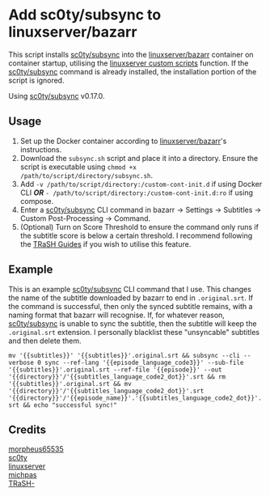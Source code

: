 # Add sc0ty/subsync to linuxserver/bazarr

This script installs [sc0ty/subsync](https://github.com/sc0ty/subsync) into the [linuxserver/bazarr](https://hub.docker.com/r/linuxserver/bazarr) container on container startup, utilising the [linuxserver custom scripts](https://www.linuxserver.io/blog/2019-09-14-customizing-our-containers) function. If the [sc0ty/subsync](https://github.com/sc0ty/subsync) command is already installed, the installation portion of the script is ignored.

Using [sc0ty/subsync](https://github.com/sc0ty/subsync) v0.17.0.

## Usage

1. Set up the Docker container according to [linuxserver/bazarr](https://hub.docker.com/r/linuxserver/bazarr)'s instructions.
2. Download the `subsync.sh` script and place it into a directory. Ensure the script is executable using `chmod +x /path/to/script/directory/subsync.sh`.
3. Add `-v /path/to/script/directory:/custom-cont-init.d` if using Docker CLI **_OR_** `- /path/to/script/directory:/custom-cont-init.d:ro` if using compose.
4. Enter a [sc0ty/subsync](https://github.com/sc0ty/subsync) CLI command in bazarr -> Settings -> Subtitles -> Custom Post-Processing -> Command.
5. (Optional) Turn on Score Threshold to ensure the command only runs if the subtitle score is below a certain threshold. I recommend following the [TRaSH Guides](https://trash-guides.info/Bazarr/Tips/Bazarr-suggested-scoring/) if you wish to utilise this feature.

## Example

This is an example [sc0ty/subsync](https://github.com/sc0ty/subsync) CLI command that I use. This changes the name of the subtitle downloaded by bazarr to end in `.original.srt`. If the command is successful, then only the synced subtitle remains, with a naming format that bazarr will recognise. If, for whatever reason, [sc0ty/subsync](https://github.com/sc0ty/subsync) is unable to sync the subtitle, then the subtitle will keep the `.original.srt` extension. I personally blacklist these "unsyncable" subtitles and then delete them.

`mv '{{subtitles}}' '{{subtitles}}'.original.srt && subsync --cli --verbose 0 sync --ref-lang '{{episode_language_code3}}' --sub-file '{{subtitles}}'.original.srt --ref-file '{{episode}}' --out '{{directory}}'/'{{subtitles_language_code2_dot}}'.srt && rm '{{subtitles}}'.original.srt && mv '{{directory}}'/'{{subtitles_language_code2_dot}}'.srt '{{directory}}'/'{{episode_name}}'.'{{subtitles_language_code2_dot}}'.srt && echo "successful sync!"`

## Credits

[morpheus65535](https://github.com/morpheus65535/bazarr) \
[sc0ty](https://github.com/sc0ty/subsync) \
[linuxserver](https://hub.docker.com/r/linuxserver/bazarr) \
[michpas](https://github.com/michpas/bazarr-mod-subsync) \
[TRaSH-](https://github.com/TRaSH-/Guides)
